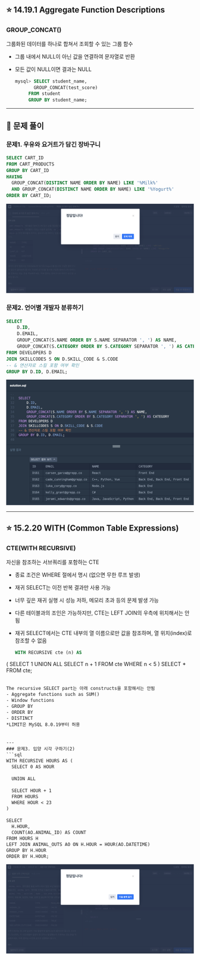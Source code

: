 ## ⭐️ 14.19.1 Aggregate Function Descriptions   

### GROUP_CONCAT() 
그룹화된 데이터를 하나로 합쳐서 조회할 수 있는 그룹 함수
- 그룹 내에서 NULL이 아닌 값을 연결하여 문자열로 반환
- 모든 값이 NULL이면 결과는 NULL

  ```sql
  mysql> SELECT student_name,
         GROUP_CONCAT(test_score)
       FROM student
       GROUP BY student_name;
  ```
---
## 📝 문제 풀이
### 문제1. 우유와 요거트가 담긴 장바구니   
```sql
SELECT CART_ID
FROM CART_PRODUCTS
GROUP BY CART_ID
HAVING 
  GROUP_CONCAT(DISTINCT NAME ORDER BY NAME) LIKE '%Milk%' 
  AND GROUP_CONCAT(DISTINCT NAME ORDER BY NAME) LIKE '%Yogurt%'
ORDER BY CART_ID;
```
<img src="./image/week4_1.png" width="600"/>

### 문제2. 언어별 개발자 분류하기
```sql
SELECT 
    D.ID,
    D.EMAIL,
    GROUP_CONCAT(S.NAME ORDER BY S.NAME SEPARATOR ', ') AS NAME,
    GROUP_CONCAT(S.CATEGORY ORDER BY S.CATEGORY SEPARATOR ', ') AS CATEGORY
FROM DEVELOPERS D
JOIN SKILLCODES S ON D.SKILL_CODE & S.CODE
-- & 연산자로 스킬 포함 여부 확인
GROUP BY D.ID, D.EMAIL;
```
<img src="./image/week4_2.png" width="600"/>

---

## ⭐️ 15.2.20 WITH (Common Table Expressions)   
### CTE(WITH RECURSIVE)   
자신을 참조하는 서브쿼리를 포함하는 CTE
- 종료 조건은 WHERE 절에서 명시 (없으면 무한 루프 발생)
- 재귀 SELECT는 이전 반복 결과만 사용 가능
- 너무 깊은 재귀 실행 시 성능 저하, 메모리 초과 등의 문제 발생 가능
- 다른 테이블과의 조인은 가능하지만, CTE는 LEFT JOIN의 우측에 위치해서는 안 됨
- 재귀 SELECT에서는 CTE 내부의 열 이름으로만 값을 참조하며, 열 위치(index)로 참조할 수 없음

  ```sql
  WITH RECURSIVE cte (n) AS
(
  SELECT 1
  UNION ALL
  SELECT n + 1 FROM cte WHERE n < 5
)
SELECT * FROM cte;
  ```

The recursive SELECT part는 아래 constructs을 포함해서는 안됨
- Aggregate functions such as SUM()
- Window functions
- GROUP BY
- ORDER BY
- DISTINCT
*LIMIT은 MySQL 8.0.19부터 허용


---
### 문제3. 입양 시각 구하기(2)
```sql
WITH RECURSIVE HOURS AS (
    SELECT 0 AS HOUR
    
    UNION ALL
    
    SELECT HOUR + 1 
    FROM HOURS 
    WHERE HOUR < 23
)

SELECT 
    H.HOUR, 
    COUNT(AO.ANIMAL_ID) AS COUNT
FROM HOURS H
LEFT JOIN ANIMAL_OUTS AO ON H.HOUR = HOUR(AO.DATETIME)
GROUP BY H.HOUR
ORDER BY H.HOUR;
```
<img src="./image/week4_3.png" width="600"/>

